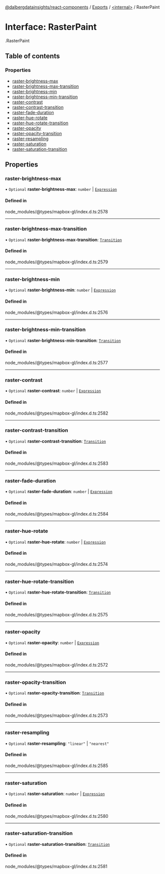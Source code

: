[@dalbergdatainsights/react-components](../README.md) / [Exports](../modules.md) / [<internal\>](../modules/internal_.md) / RasterPaint

# Interface: RasterPaint

[<internal>](../modules/internal_.md).RasterPaint

## Table of contents

### Properties

- [raster-brightness-max](internal_.RasterPaint.md#raster-brightness-max)
- [raster-brightness-max-transition](internal_.RasterPaint.md#raster-brightness-max-transition)
- [raster-brightness-min](internal_.RasterPaint.md#raster-brightness-min)
- [raster-brightness-min-transition](internal_.RasterPaint.md#raster-brightness-min-transition)
- [raster-contrast](internal_.RasterPaint.md#raster-contrast)
- [raster-contrast-transition](internal_.RasterPaint.md#raster-contrast-transition)
- [raster-fade-duration](internal_.RasterPaint.md#raster-fade-duration)
- [raster-hue-rotate](internal_.RasterPaint.md#raster-hue-rotate)
- [raster-hue-rotate-transition](internal_.RasterPaint.md#raster-hue-rotate-transition)
- [raster-opacity](internal_.RasterPaint.md#raster-opacity)
- [raster-opacity-transition](internal_.RasterPaint.md#raster-opacity-transition)
- [raster-resampling](internal_.RasterPaint.md#raster-resampling)
- [raster-saturation](internal_.RasterPaint.md#raster-saturation)
- [raster-saturation-transition](internal_.RasterPaint.md#raster-saturation-transition)

## Properties

### raster-brightness-max

• `Optional` **raster-brightness-max**: `number` \| [`Expression`](../modules/internal_.md#expression)

#### Defined in

node_modules/@types/mapbox-gl/index.d.ts:2578

___

### raster-brightness-max-transition

• `Optional` **raster-brightness-max-transition**: [`Transition`](internal_.Transition.md)

#### Defined in

node_modules/@types/mapbox-gl/index.d.ts:2579

___

### raster-brightness-min

• `Optional` **raster-brightness-min**: `number` \| [`Expression`](../modules/internal_.md#expression)

#### Defined in

node_modules/@types/mapbox-gl/index.d.ts:2576

___

### raster-brightness-min-transition

• `Optional` **raster-brightness-min-transition**: [`Transition`](internal_.Transition.md)

#### Defined in

node_modules/@types/mapbox-gl/index.d.ts:2577

___

### raster-contrast

• `Optional` **raster-contrast**: `number` \| [`Expression`](../modules/internal_.md#expression)

#### Defined in

node_modules/@types/mapbox-gl/index.d.ts:2582

___

### raster-contrast-transition

• `Optional` **raster-contrast-transition**: [`Transition`](internal_.Transition.md)

#### Defined in

node_modules/@types/mapbox-gl/index.d.ts:2583

___

### raster-fade-duration

• `Optional` **raster-fade-duration**: `number` \| [`Expression`](../modules/internal_.md#expression)

#### Defined in

node_modules/@types/mapbox-gl/index.d.ts:2584

___

### raster-hue-rotate

• `Optional` **raster-hue-rotate**: `number` \| [`Expression`](../modules/internal_.md#expression)

#### Defined in

node_modules/@types/mapbox-gl/index.d.ts:2574

___

### raster-hue-rotate-transition

• `Optional` **raster-hue-rotate-transition**: [`Transition`](internal_.Transition.md)

#### Defined in

node_modules/@types/mapbox-gl/index.d.ts:2575

___

### raster-opacity

• `Optional` **raster-opacity**: `number` \| [`Expression`](../modules/internal_.md#expression)

#### Defined in

node_modules/@types/mapbox-gl/index.d.ts:2572

___

### raster-opacity-transition

• `Optional` **raster-opacity-transition**: [`Transition`](internal_.Transition.md)

#### Defined in

node_modules/@types/mapbox-gl/index.d.ts:2573

___

### raster-resampling

• `Optional` **raster-resampling**: ``"linear"`` \| ``"nearest"``

#### Defined in

node_modules/@types/mapbox-gl/index.d.ts:2585

___

### raster-saturation

• `Optional` **raster-saturation**: `number` \| [`Expression`](../modules/internal_.md#expression)

#### Defined in

node_modules/@types/mapbox-gl/index.d.ts:2580

___

### raster-saturation-transition

• `Optional` **raster-saturation-transition**: [`Transition`](internal_.Transition.md)

#### Defined in

node_modules/@types/mapbox-gl/index.d.ts:2581
